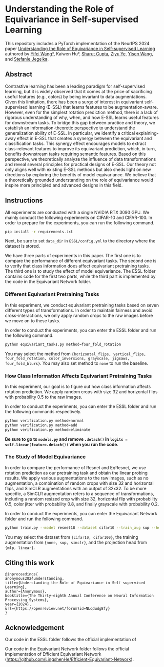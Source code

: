 # Understanding the Role of Equivariance in Self-supervised Learning
This repository includes a PyTorch implementation of the NeurIPS 2024 paper [Understanding the Role of Equivariance in Self-supervised Learning]() authored by [Yifei Wang*](https://yifeiwang77.com/), Kaiwen Hu*, [Sharut Gupta](https://www.mit.edu/~sharut/), [Ziyu Ye](https://hazelye-bot.github.io/), [Yisen Wang](https://yisenwang.github.io/), and [Stefanie Jegelka](https://people.csail.mit.edu/stefje/).

## Abstract
Contrastive learning has been a leading paradigm for self-supervised learning, but it is widely observed that it comes at the price of sacrificing useful features (e.g., colors) by being invariant to data augmentations. Given this limitation, there has been a surge of interest in equivariant self-supervised learning (E-SSL) that learns features to be augmentation-aware. However, even for the simplest rotation prediction method, there is a lack of rigorous understanding of why, when, and how E-SSL learns useful features for downstream tasks. To bridge this gap between practice and theory, we establish an information-theoretic perspective to understand the generalization ability of E-SSL. In particular, we identify a critical explaining-away effect in E-SSL that creates a synergy between the equivariant and classification tasks. This synergy effect encourages models to extract class-relevant features to improve its equivariant prediction, which, in turn, benefits downstream tasks requiring semantic features. Based on this perspective, we theoretically analyze the influence of data transformations and reveal several principles for practical designs of E-SSL. Our theory not only aligns well with existing E-SSL methods but also sheds light on new directions by exploring the benefits of model equivariance. We believe that a theoretically grounded understanding on the role of equivariance would inspire more principled and advanced designs in this field.

## Instructions
All experiments are conducted with a single NVIDIA RTX 3090 GPU. We mainly conduct the following experiments on CIFAR-10 and CIFAR-100. In order to prepare for the experiments, you can run the following command.
```bash
pip install -r requirements.txt
```

Next, be sure to set `data_dir` in `ESSL/config.yml` to the directory where the dataset is stored.

We have three parts of experiments in this paper. The first one is to compare the performance of different equivariant tasks. The second one is to verify that class information does affect equivariant pretraining tasks. The third one is to study the effect of model equivariance. The ESSL folder contains code for the first two parts, while the third part is implemented by the code in the Equivariant Network folder.

### Different Equivariant Pretraining Tasks
In this experiment, we conduct equivariant pretraining tasks based on seven different types of transformations. In order to maintain fairness and avoid cross-interactions, we only apply random crops to the raw images before we move on to these tasks.

In order to conduct the experiments, you can enter the ESSL folder and run the following command.
```bash
python equivariant_tasks.py method=four_fold_rotation
```
You may select the method from `{horizontal_flips, vertical_flips, four_fold_rotation, color_inversions, grayscale, jigsaws, four_fold_blurs}`.
You may also set method to `none` to run the baseline.

### How Class Information Affects Equivariant Pretraining Tasks
In this experiment, our goal is to figure out how class information affects rotation prediction. We apply random crops with size 32 and horizontal flips with probability 0.5 to the raw images.

In order to conduct the experiments, you can enter the ESSL folder and run the following commands respectively.
```bash
python verification.py method=normal
python verification.py method=add
python verification.py method=eliminate
```

**Be sure to go to `models.py` and remove `.detach()` in `logits = self.linear(feature.detach())` when you run the code.**

### The Study of Model Equivariance
In order to compare the performance of Resnet and EqResnet, we use rotation prediction as our pretraining task and obtain the linear probing results. We apply various augmentations to the raw images, such as no augmentation, a combination of random crops with size 32 and horizontal flips, and SimCLR augmentations with an output of 32x32. To be more specific, a SimCLR augmentation refers to a sequence of transformations, including a random resized crop with size 32, horizontal flip with probability 0.5, color jitter with probability 0.8, and finally grayscale with probability 0.2.

In order to conduct the experiments, you can enter the Equivariant Network folder and run the following command.
```bash
python train.py --model resnet18 --dataset cifar10 --train_aug sup --head mlp
```
You may select the dataset from `{cifar10, cifar100}`, the training augmentation from `{none, sup, simclr}`, and the projection head from `{mlp, linear}`.

## Citing this work
```
@inproceedings{
anonymous2024understanding,
title={Understanding the Role of Equivariance in Self-supervised Learning},
author={Anonymous},
booktitle={The Thirty-eighth Annual Conference on Neural Information Processing Systems},
year={2024},
url={https://openreview.net/forum?id=NLqdudgBfy}
}
```

## Acknowledgement
Our code in the ESSL folder follows the official implementation of

Our code in the Equivariant Network folder follows the official implementation of Efficient Equivariant Network (https://github.com/LingshenHe/Efficient-Equivariant-Network).
